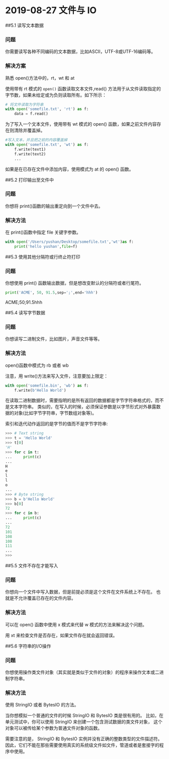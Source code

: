 # 2019-08-27 文件与 IO

##5.1 读写文本数据

### 问题

你需要读写各种不同编码的文本数据，比如ASCII，UTF-8或UTF-16编码等。

### 解决方案

熟悉 open()方法中的，rt，wt 和 at

使用带有 rt 模式的 `open()` 函数读取文本文件,read() 方法用于从文件读取指定的字节数，如果未给定或为负则读取所有。如下所示：

```python
# 将文件读取为字符串
with open('somefile.txt', 'rt') as f:
    data = f.read()
```
为了写入一个文本文件，使用带有 wt 模式的 open() 函数，如果之前文件内容存在则清除并覆盖掉。

```python
#写入文本，并且把之前的内容覆盖掉
with open('somefile.txt', 'wt') as f:
    f.write(text1)
    f.write(text2)
    ...
```
如果是在已存在文件中添加内容，使用模式为 at 的 open() 函数。

##5.2 打印输出至文件中

### 问题

你想将 print()函数的输出重定向到一个文件中去。

### 解决方法

在 print()函数中指定 file 关键字参数。

```python
with open('/Users/yushan/Desktop/somefile.txt','wt')as f:
    print('hello yushan',file=f)
```

##5.3 使用其他分隔符或行终止符打印

### 问题

你想使用 print() 函数输出数据，但是想改变默认的分隔符或者行尾符。

```python
print('ACME', 50, 91.5,sep=';',end='hhh')
```
ACME;50;91.5hhh

##5.4 读写字节数据

### 问题

你想读写二进制文件，比如图片，声音文件等等。

### 解决方法

open()函数中模式为 rb 或者 wb 

注意，用 write()方法来写入文件，注意要加上限定：
```python
with open('somefile.bin', 'wb') as f:
    f.write(b'Hello World')
```
在读取二进制数据时，需要指明的是所有返回的数据都是字节字符串格式的，而不是文本字符串。 类似的，在写入的时候，必须保证参数是以字节形式对外暴露数据的对象(比如字节字符串，字节数组对象等)。

索引和迭代动作返回的是字节的值而不是字节字符串:

```python
>>> # Text string
>>> t = 'Hello World'
>>> t[0]
'H'
>>> for c in t:
...     print(c)
...
H
e
l
l
o
...
>>> # Byte string
>>> b = b'Hello World'
>>> b[0]
72
>>> for c in b:
...     print(c)
...
72
101
108
108
111
...
>>>
```

##5.5 文件不存在才能写入

### 问题

你想向一个文件中写入数据，但是前提必须是这个文件在文件系统上不存在。 也就是不允许覆盖已存在的文件内容。

### 解决方法

可以在 open() 函数中使用 x 模式来代替 w 模式的方法来解决这个问题。

用 xt 来检查文件是否存在，如果文件存在就会返回错误。

##5.6 字符串的I/O操作

### 问题

你想使用操作类文件对象（其实就是类似于文件的对象）的程序来操作文本或二进制字符串。

### 解决方法

使用 StringIO 或者 BytesIO 的方法。

当你想模拟一个普通的文件的时候 StringIO 和 BytesIO 类是很有用的。 比如，在单元测试中，你可以使用 StringIO 来创建一个包含测试数据的类文件对象， 这个对象可以被传给某个参数为普通文件对象的函数。

需要注意的是， StringIO 和 BytesIO 实例并没有正确的整数类型的文件描述符。 因此，它们不能在那些需要使用真实的系统级文件如文件，管道或者是套接字的程序中使用。



